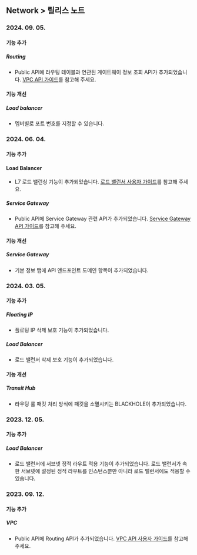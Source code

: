 ## Network > 릴리스 노트

### 2024. 09. 05.

#### 기능 추가

##### Routing
* Public API에 라우팅 테이블과 연관된 게이트웨이 정보 조회 API가 추가되었습니다. [VPC API 가이드](/Network/VPC/ko/public-api/)를 참고해 주세요.

#### 기능 개선

##### Load balancer
* 멤버별로 포트 번호를 지정할 수 있습니다.

 
### 2024. 06. 04.

#### 기능 추가

#### Load Balancer
* L7 로드 밸런싱 기능이 추가되었습니다. [로드 밸런서 사용자 가이드](/Network/Load%20Balancer/ko/console-guide/)를 참고해 주세요.

##### Service Gateway
* Public API에 Service Gateway 관련 API가 추가되었습니다. [Service Gateway API 가이드](/Network/Service%20Gateway/ko/public-api-ngsc/)를 참고해 주세요.

#### 기능 개선

##### Service Gateway
* 기본 정보 탭에 API 엔드포인트 도메인 항목이 추가되었습니다.

### 2024. 03. 05.

#### 기능 추가

##### Floating IP
* 플로팅 IP 삭제 보호 기능이 추가되었습니다.

##### Load Balancer
* 로드 밸런서 삭제 보호 기능이 추가되었습니다.

#### 기능 개선

##### Transit Hub
* 라우팅 룰 패킷 처리 방식에 패킷을 소멸시키는 BLACKHOLE이 추가되었습니다. 

### 2023. 12. 05.

#### 기능 추가

##### Load Balancer

* 로드 밸런서에 서브넷 정적 라우트 적용 기능이 추가되었습니다. 로드 밸런서가 속한 서브넷에 설정된 정적 라우트를 인스턴스뿐만 아니라 로드 밸런서에도 적용할 수 있습니다.


### 2023. 09. 12.

#### 기능 추가

##### VPC

* Public API에 Routing API가 추가되었습니다. [VPC API 사용자 가이드](https://docs.gncloud.go.kr/ko/Network/VPC/ko/public-api-gov/)를 참고해 주세요.

